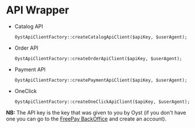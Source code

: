 API Wrapper
======

- Catalog API
  ```
  OystApiClientFactory::createCatalogApiClient($apiKey, $userAgent);
  ```

- Order API
  ```
  OystApiClientFactory::createOrderApiClient($apiKey, $userAgent);
  ```

- Payment API
  ```
  OystApiClientFactory::createPaymentApiClient($apiKey, $userAgent);
  ```

- OneClick
  ```
  OystApiClientFactory::createOneClickApiClient($apiKey, $userAgent);
  ```

**NB:** The API key is the key that was given to you by Oyst (if you don't have one you can go to the [FreePay BackOffice](https://admin.free-pay.com/signup) and create an account).